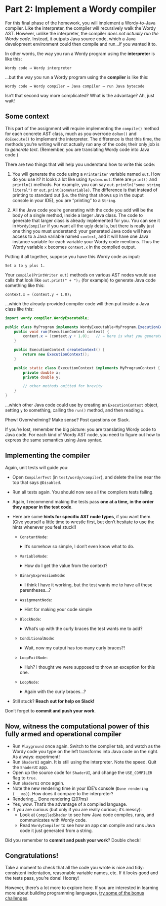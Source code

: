 # Part 2: Implement a Wordy compiler

For this final phase of the homework, you will implement a Wordy-to-Java compiler. Like the interpreter, the compiler will recursively walk the Wordy AST. However, unlike the interpreter, the compiler _does not actually run the Wordy code_. Instead, it outputs Java source code, which a Java development environment could then compile and run…if you wanted it to.

In other words, the way you run a Wordy program using the **interpreter** is like this:

    Wordy code → Wordy interpreter

…but the way you run a Wordy program using the **compiler** is like this:

    Wordy code → Wordy compiler → Java compiler → run Java bytecode

Isn’t that second way more complicated? What is the advantage? Ah, just wait!


## Some context

This part of the assignment will require implementing the `compile()` method for each concrete AST class, much as you overrode `doRun()` and `doExecute()` to implement the interpreter. The difference is that this time, the methods you’re writing will not actually _run_ any of the code; their only job is to _generate text_. (Remember, you are translating Wordy code into Java code.)

There are two things that will help you understand how to write this code:

1. You will generate the code using a `PrintWriter` variable named `out`. How do you use it? It looks a lot like using `System.out`: there are `print()` and `println()` methods. For example, you can say `out.println("some string literal")` or `out.print(someVariable)`. The difference is that instead of printing to standard out (i.e. the thing that shows up in the ouput console in your IDE), you are “printing” to a `String`.

2. All the Java code you’re generating with the code you add will be the body of a single method, inside a larger Java class. The code to generate that larger class is already implemented for you. You can see it in `WordyCompiler` if you want all the ugly details, but there is really just one thing you must understand: your generated Java code will have access to a Java variable named `context`, and it will have one Java instance variable for each variable your Wordy code mentions. Thus the Wordy variable `x` becomes `context.x` in the compiled output.

Putting it all together, suppose you have this Wordy code as input:

    Set x to y plus 1.

Your `compile(PrintWriter out)` methods on various AST nodes would use calls that look like `out.print(" + ");` (for example) to generate Java code something like this:

    context.x = (context.y + 1.0);

…which the already-provided compiler code will then put inside a Java class like this:

```java
import wordy.compiler.WordyExecutable;

public class MyProgram implements WordyExecutable<MyProgram.ExecutionContext> {
    public void run(ExecutionContext context) {
        context.x = (context.y + 1.0);   // ← here is what you generated
    }

    public ExecutionContext createContext() {
        return new ExecutionContext();
    }

    public static class ExecutionContext implements MyProgramContext {
        private double x;
        private double y;

        // other methods omitted for brevity
    }
}
```

…which other Java code could use by creating an `ExecutionContext` object, setting `y` to something, calling the `run()` method, and then reading `x`.

Phew! Overwhelming? Make sense? Post questions on Slack.

If you’re lost, remember the big picture: you are translating Wordy code to Java code. For each kind of Wordy AST node, you need to figure out how to express the same semantics using Java syntax.


## Implementing the compiler

Again, unit tests will guide you:

- Open `CompilerTest` (in `test/wordy/compiler`), and delete the line near the top that says `@Disabled`.
- Run all tests again. You should now see all the compilers tests failing.
- Again, I recommend making the tests pass **one at a time, in the order they appear in the test code**.
- Here are some **hints for specific AST node types**, if you want them. (Give yourself a little time to wrestle first, but don’t hesitate to use the hints whenever you feel stuck!)

  - `ConstantNode`:
    <details>
      <summary>It’s somehow so simple, I don’t even know what to do.</summary>

      You need to output a Java numeric literal…which is just the number. For example, for the Wordy code `3.14`, you need to output the Java text `3.14`.
    </details>

  - `VariableNode`:
    <details>
      <summary>How do I get the value from the context?</summary>

      Remember that you aren’t actually _running_ the code now; you’re outputting Java code. And remember that in the code you output, there will be a Java variable named `context` that has all of the Wordy program’s variables as Java instance variables.

      Study the example above, in the "Some context" section.
    </details>

  - `BinaryExpressionNode`:
    <details>
      <summary>I think I have it working, but the test wants me to have all these parentheses…?</summary>

      ASTs don’t have parentheses at all. Why? Because an AST is already a tree, and all parentheses do in code is make the tree structure explicit.

      However, you are translating the tree back to text, which means you sometimes need to _reintroduce_ parentheses to preserve the semantics. For example, if you convert `x * (y + z)` to an AST, then emit code with no parentheses, you get `x * y + z`, which has a different meaning.

      So, when do you _need_ parentheses? Too much trouble to figure out! The compiled code does not need to be human-readable, and therefore there is no harm in extra parentheses. The tests thus tell you to make _all_ binary expressions emit parentheses, necessary or not, and you’re thus guaranteed that your AST’s structure is always preserved in the Java code.
    </details>

  - `AssignmentNode`:
    <details>
      <summary>Hint for making your code simple</summary>

      `VariableNode` already knows how to compile `x` to `context.x`. Let `VariableNode` do that work; don’t duplicate the work of printing `"context."` in `AssignmentNode`.
    </details>

  - `BlockNode`:
    <details>
      <summary>What’s up with the curly braces the test wants me to add?</summary>

      Same thing as the often-unnecessary parentheses in `BinaryExpressionNode`: it ensures that you preserve the tree structure.
    </details>

  - `ConditionalNode`:
    <details>
      <summary>Wait, now my output has too many curly braces?!</summary>

      `BlockNode` already emits curly braces, so `ConditionalNode` doesn’t _also_ need to emit them.
    </details>

  - `LoopExitNode`:
    <details>
      <summary>Huh? I thought we were supposed to throw an exception for this one.</summary>

      Throwing an exception is how the Wordy _interpreter_ works. But now we are translating Wordy to Java, and Java already has a magic keyword that means “exit the innermost loop I’m currently inside.” That keyword is `break`.
    </details>

  - `LoopNode`:
    <details>
      <summary>Again with the curly braces…?</summary>

      See hint about braces for `ConditionalNode` above.
    </details>

- Still stuck? **Reach out for help on Slack!**

Don’t forget to **commit and push your work**.


## Now, witness the computational power of this fully armed and operational compiler

- Run `Playground` once again. Switch to the compiler tab, and watch as the Wordy code you type on the left transforms into Java code on the right. As always: experiment!
- Run `ShaderUI` again. It is still using the interpreter. Note the speed. Quit the `ShaderUI` app.
- Open up the source code for `ShaderUI`, and change the `USE_COMPILER` flag to `true`.
- Run `ShaderUI` once again.
- Note the new rendering time in your IDE’s console (`Done rendering (___ms)`). How does it compare to the interpreter?
- Rendering...
  Done rendering (207ms)
- Yes, wow. That’s the advantage of a compiled language.
- If you are curious (but only if you are really curious; it’s messy):
    - Look at `CompiledShader` to see how Java code compiles, runs, and communicates with Wordy code.
    - Read `WordyCompiler` to see how an app can compile and runs Java code it just generated from a string.

Did you remember to **commit and push your work**? Double check!


## Congratulations!

Take a moment to check that all the code you wrote is nice and tidy: consistent indentation, reasonable variable names, etc. If it looks good and the tests pass, you’re done! Hooray!

However, there’s a lot more to explore here. If you are interested in learning more about building programming languages, [try some of the bonus challenges](3-bonus.md).
